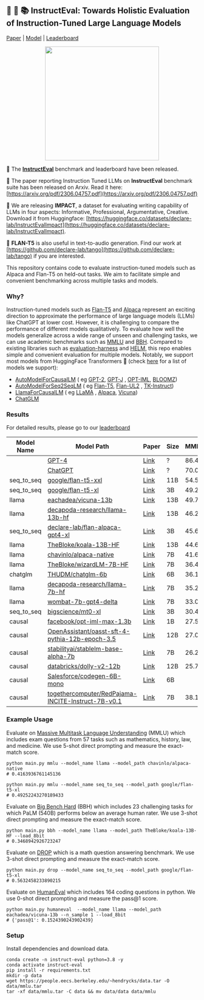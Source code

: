 ## :camel: 🍮 📚 InstructEval: Towards Holistic Evaluation of Instruction-Tuned Large Language Models

[Paper](https://arxiv.org/abs/2306.04757) | [Model](https://huggingface.co/declare-lab/flan-alpaca-xxl) | [Leaderboard](https://declare-lab.net/instruct-eval/)

<p align="center">
  <img src="https://raw.githubusercontent.com/declare-lab/instruct-eval/main/docs/logo.png" alt="" width="300" height="300">
</p>


📣 The [**InstructEval**](https://declare-lab.net/instruct-eval/) benchmark and leaderboard have been released. 

📣 The paper reporting Instruction Tuned LLMs on **InstructEval** benchmark suite has been released on Arxiv. Read it here: [https://arxiv.org/pdf/2306.04757.pdf](https://arxiv.org/pdf/2306.04757.pdf)

📣 We are releasing **IMPACT**, a dataset for evaluating writing capability of LLMs in four aspects: Informative, Professional, Argumentative, Creative. Download it from Huggingface: [https://huggingface.co/datasets/declare-lab/InstructEvalImpact](https://huggingface.co/datasets/declare-lab/InstructEvalImpact). 

📣 **FLAN-T5** is also useful in text-to-audio generation. Find our work
at [https://github.com/declare-lab/tango](https://github.com/declare-lab/tango) if you are interested.

This repository contains code to evaluate instruction-tuned models such as Alpaca and Flan-T5 on held-out
tasks.
We aim to facilitate simple and convenient benchmarking across multiple tasks and models.

### Why?

Instruction-tuned models such as [Flan-T5](https://arxiv.org/abs/2210.11416)
and [Alpaca](https://crfm.stanford.edu/2023/03/13/alpaca.html) represent an exciting direction to approximate the
performance of large language models (LLMs) like ChatGPT at lower cost.
However, it is challenging to compare the performance of different models qualitatively.
To evaluate how well the models generalize across a wide range of unseen and challenging tasks, we can use academic
benchmarks such as [MMLU](https://arxiv.org/abs/2009.03300) and [BBH](https://arxiv.org/abs/2210.09261).
Compared to existing libraries such as [evaluation-harness](https://github.com/EleutherAI/lm-evaluation-harness)
and [HELM](https://github.com/stanford-crfm/helm), this repo enables simple and convenient evaluation for multiple
models.
Notably, we support most models from HuggingFace Transformers 🤗 (check [here](./docs/models.md) for a list of models we support):

- [AutoModelForCausalLM](https://huggingface.co/docs/transformers/model_doc/auto#transformers.AutoModelForCausalLM) (
  eg [GPT-2](https://huggingface.co/gpt2-xl), [GPT-J](https://huggingface.co/EleutherAI/gpt-j-6b)
  , [OPT-IML](https://huggingface.co/facebook/opt-iml-max-1.3b), [BLOOMZ](https://huggingface.co/bigscience/bloomz-7b1))
- [AutoModelForSeq2SeqLM](https://huggingface.co/docs/transformers/model_doc/auto#transformers.AutoModelForSeq2SeqLM) (
  eg [Flan-T5](https://huggingface.co/google/flan-t5-xl), [Flan-UL2](https://huggingface.co/google/flan-ul2)
  , [TK-Instruct](https://huggingface.co/allenai/tk-instruct-3b-def))
- [LlamaForCausalLM](https://huggingface.co/docs/transformers/main/model_doc/llama#transformers.LlamaForCausalLM) (
  eg [LLaMA](https://huggingface.co/decapoda-research/llama-7b-hf)
  , [Alpaca](https://huggingface.co/chavinlo/alpaca-native), [Vicuna](https://huggingface.co/chavinlo/vicuna))
- [ChatGLM](https://huggingface.co/THUDM/chatglm-6b)

### Results

For detailed results, please go to our [leaderboard](https://declare-lab.net/instruct-eval/)

| Model Name | Model Path                                                                                                              | Paper                                                                                                         | Size | MMLU | BBH  | DROP | HumanEval |
|------------|-------------------------------------------------------------------------------------------------------------------------|---------------------------------------------------------------------------------------------------------------|------|------|------|------|-----------|
|            | [GPT-4](https://openai.com/product/gpt-4)                                                                               | [Link](https://arxiv.org/abs/2303.08774)                                                                      | ?    | 86.4 |      | 80.9 | 67.0      |
|            | [ChatGPT](https://openai.com/blog/chatgpt)                                                                              | [Link](https://arxiv.org/abs/2303.08774)                                                                      | ?    | 70.0 |      | 64.1 | 48.1      |
| seq_to_seq | [google/flan-t5-xxl](https://huggingface.co/google/flan-t5-xxl)                                                         | [Link](https://arxiv.org/abs/2210.11416)                                                                      | 11B  | 54.5 | 43.9 |      |           |
| seq_to_seq | [google/flan-t5-xl](https://huggingface.co/google/flan-t5-xl)                                                           | [Link](https://arxiv.org/abs/2210.11416)                                                                      | 3B   | 49.2 | 40.2 | 56.3 |           |
| llama      | [eachadea/vicuna-13b](https://huggingface.co/eachadea/vicuna-13b)                                                       | [Link](https://vicuna.lmsys.org/)                                                                             | 13B  | 49.7 | 37.1 | 32.9 | 15.2      |
| llama      | [decapoda-research/llama-13b-hf](https://huggingface.co/decapoda-research/llama-13b-hf)                                 | [Link](https://arxiv.org/abs/2302.13971)                                                                      | 13B  | 46.2 | 37.1 | 35.3 | 13.4      |
| seq_to_seq | [declare-lab/flan-alpaca-gpt4-xl](https://huggingface.co/declare-lab/flan-alpaca-gpt4-xl)                               | [Link](https://github.com/declare-lab/flan-alpaca)                                                            | 3B   | 45.6 | 34.8 |      |           |
| llama      | [TheBloke/koala-13B-HF](https://huggingface.co/TheBloke/koala-13B-HF)                                                   | [Link](https://bair.berkeley.edu/blog/2023/04/03/koala/)                                                      | 13B  | 44.6 | 34.6 | 28.3 | 11.0      |
| llama      | [chavinlo/alpaca-native](https://huggingface.co/chavinlo/alpaca-native)                                                 | [Link](https://crfm.stanford.edu/2023/03/13/alpaca.html)                                                      | 7B   | 41.6 | 33.3 | 26.3 | 10.3      |
| llama      | [TheBloke/wizardLM-7B-HF](https://huggingface.co/TheBloke/wizardLM-7B-HF)                                               | [Link](https://arxiv.org/abs/2304.12244)                                                                      | 7B   | 36.4 | 32.9 |      | 15.2      |
| chatglm    | [THUDM/chatglm-6b](https://huggingface.co/THUDM/chatglm-6b)                                                             | [Link](https://arxiv.org/abs/2210.02414)                                                                      | 6B   | 36.1 | 31.3 | 44.2 | 3.1       |
| llama      | [decapoda-research/llama-7b-hf](https://huggingface.co/decapoda-research/llama-7b-hf)                                   | [Link](https://arxiv.org/abs/2302.13971)                                                                      | 7B   | 35.2 | 30.9 | 27.6 | 10.3      |
| llama      | [wombat-7b-gpt4-delta](https://huggingface.co/GanjinZero/wombat-7b-gpt4-delta)                                          | [Link](https://arxiv.org/abs/2304.05302)                                                                      | 7B   | 33.0 | 32.4 |      | 7.9       |
| seq_to_seq | [bigscience/mt0-xl](https://huggingface.co/bigscience/mt0-xl)                                                           | [Link](https://arxiv.org/abs/2210.11416)                                                                      | 3B   | 30.4 |      |      |           |
| causal     | [facebook/opt-iml-max-1.3b](https://huggingface.co/facebook/opt-iml-max-1.3b)                                           | [Link](https://arxiv.org/abs/2212.12017)                                                                      | 1B   | 27.5 |      |      | 1.8       |
| causal     | [OpenAssistant/oasst-sft-4-pythia-12b-epoch-3.5](https://huggingface.co/OpenAssistant/oasst-sft-4-pythia-12b-epoch-3.5) | [Link](https://github.com/LAION-AI/Open-Assistant)                                                            | 12B  | 27.0 | 30.0 |      | 9.1       |
| causal     | [stabilityai/stablelm-base-alpha-7b](https://huggingface.co/stabilityai/stablelm-base-alpha-7b)                         | [Link](https://github.com/Stability-AI/StableLM)                                                              | 7B   | 26.2 |      |      | 1.8       |
| causal     | [databricks/dolly-v2-12b](https://huggingface.co/databricks/dolly-v2-12b)                                               | [Link](https://www.databricks.com/blog/2023/04/12/dolly-first-open-commercially-viable-instruction-tuned-llm) | 12B  | 25.7 |      |      | 7.9       |
| causal     | [Salesforce/codegen-6B-mono](https://huggingface.co/Salesforce/codegen-6B-mono)                                         | [Link](https://arxiv.org/abs/2203.13474)                                                                      | 6B   |      |      |      | 27.4      |
  | causal     | [togethercomputer/RedPajama-INCITE-Instruct-7B-v0.1](https://huggingface.co/togethercomputer/RedPajama-INCITE-Instruct-7B-v0.1) | [Link](https://github.com/togethercomputer/RedPajama-Data)                                                             | 7B   | 38.1 | 31.3 | 24.7 | 5.5      |

### Example Usage

Evaluate on [Massive Multitask Language Understanding](https://huggingface.co/datasets/lukaemon/mmlu) (MMLU) which
includes exam questions from 57 tasks such as mathematics, history, law, and medicine.
We use 5-shot direct prompting and measure the exact-match score.

```
python main.py mmlu --model_name llama --model_path chavinlo/alpaca-native
# 0.4163936761145136

python main.py mmlu --model_name seq_to_seq --model_path google/flan-t5-xl 
# 0.49252243270189433
```

Evaluate on [Big Bench Hard](https://huggingface.co/datasets/lukaemon/bbh) (BBH) which includes 23 challenging tasks for
which PaLM (540B) performs below an average human rater.
We use 3-shot direct prompting and measure the exact-match score.

```
python main.py bbh --model_name llama --model_path TheBloke/koala-13B-HF --load_8bit
# 0.3468942926723247
```

Evaluate on [DROP](https://huggingface.co/datasets/drop) which is a math question answering benchmark.
We use 3-shot direct prompting and measure the exact-match score.

```
python main.py drop --model_name seq_to_seq --model_path google/flan-t5-xl 
# 0.5632458233890215
```

Evaluate on [HumanEval](https://huggingface.co/datasets/openai_humaneval) which includes 164 coding questions in python.
We use 0-shot direct prompting and measure the pass@1 score.

```
python main.py humaneval  --model_name llama --model_path eachadea/vicuna-13b --n_sample 1 --load_8bit
# {'pass@1': 0.1524390243902439}
```

### Setup

Install dependencies and download data.

```
conda create -n instruct-eval python=3.8 -y
conda activate instruct-eval
pip install -r requirements.txt
mkdir -p data
wget https://people.eecs.berkeley.edu/~hendrycks/data.tar -O data/mmlu.tar
tar -xf data/mmlu.tar -C data && mv data/data data/mmlu
```


